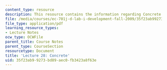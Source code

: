 ```yaml
---
content_type: resource
description: This resource contains the information regarding Concrete.
file: /media/courses/ec-701j-d-lab-i-development-fall-2009/35f23ab99273bd89aec0fb3423a8f63e_MITEC_701JF09_lec28_nb.pdf
file_type: application/pdf
learning_resource_types:
- Lecture Notes
ocw_type: OCWFile
parent_title: Course Notes
parent_type: CourseSection
resourcetype: Document
title: 'Lecture 28: Concrete'
uid: 35f23ab9-9273-bd89-aec0-fb3423a8f63e
---
```

